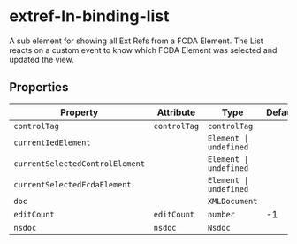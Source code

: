 # extref-ln-binding-list

A sub element for showing all Ext Refs from a FCDA Element.
The List reacts on a custom event to know which FCDA Element was selected and updated the view.

## Properties

| Property                        | Attribute    | Type                   | Default |
|---------------------------------|--------------|------------------------|---------|
| `controlTag`                    | `controlTag` | `controlTag`           |         |
| `currentIedElement`             |              | `Element \| undefined` |         |
| `currentSelectedControlElement` |              | `Element \| undefined` |         |
| `currentSelectedFcdaElement`    |              | `Element \| undefined` |         |
| `doc`                           |              | `XMLDocument`          |         |
| `editCount`                     | `editCount`  | `number`               | -1      |
| `nsdoc`                         | `nsdoc`      | `Nsdoc`                |         |
